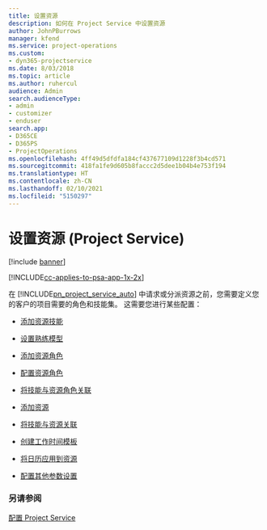 ```yaml
---
title: 设置资源
description: 如何在 Project Service 中设置资源
author: JohnPBurrows
manager: kfend
ms.service: project-operations
ms.custom:
- dyn365-projectservice
ms.date: 8/03/2018
ms.topic: article
ms.author: ruhercul
audience: Admin
search.audienceType:
- admin
- customizer
- enduser
search.app:
- D365CE
- D365PS
- ProjectOperations
ms.openlocfilehash: 4ff49d5dfdfa184cf437677109d1228f3b4cd571
ms.sourcegitcommit: 418fa1fe9d605b8faccc2d5dee1b04b4e753f194
ms.translationtype: HT
ms.contentlocale: zh-CN
ms.lasthandoff: 02/10/2021
ms.locfileid: "5150297"
---
```

# <a name="set-up-resources-project-service"></a>设置资源 (Project Service)

[!include [banner](../includes/psa-now-project-operations.md)]

[!INCLUDE[cc-applies-to-psa-app-1x-2x](../includes/cc-applies-to-psa-app-1x-2x.md)]

在 [!INCLUDE[pn_project_service_auto](../includes/pn-project-service-auto.md)] 中请求或分派资源之前，您需要定义您的客户的项目需要的角色和技能集。 这需要您进行某些配置：  
  
-   [添加资源技能](../psa/add-resource-skills.md)  
  
-   [设置熟练模型](../psa/set-up-proficiency-models.md)  
  
-   [添加资源角色](../psa/add-resource-roles.md)  
  
-   [配置资源角色](../psa/configure-resource-roles.md)  
  
-   [将技能与资源角色关联](../psa/associate-skills-with-resource-roles.md)  
  
-   [添加资源](../psa/add-resources.md)  
  
-   [将技能与资源关联](../psa/associate-skills-with-resources.md)  
  
-   [创建工作时间模板](../psa/create-work-hours-template.md)  
  
-   [将日历应用到资源](../psa/apply-calendar-resource.md)  
  
-   [配置其他参数设置](../psa/configure-additional-parameters-settings.md)  
  
### <a name="see-also"></a>另请参阅  
 [配置 Project Service](../psa/configure.md)
